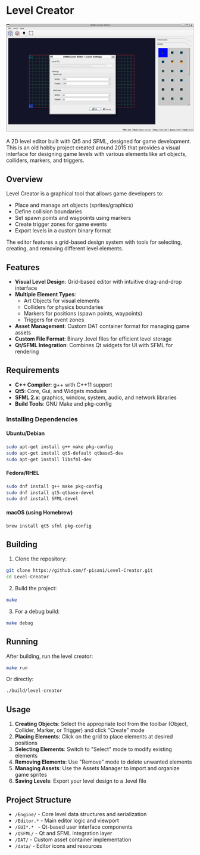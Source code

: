 # Level Creator

<p align="center">
  <img src="screen.png" style="height: auto; width: auto;"/>
</p>

A 2D level editor built with Qt5 and SFML, designed for game development. This is an old hobby project created around 2015 that provides a visual interface for designing game levels with various elements like art objects, colliders, markers, and triggers.

## Overview

Level Creator is a graphical tool that allows game developers to:
- Place and manage art objects (sprites/graphics)
- Define collision boundaries 
- Set spawn points and waypoints using markers
- Create trigger zones for game events
- Export levels in a custom binary format

The editor features a grid-based design system with tools for selecting, creating, and removing different level elements.

## Features

- **Visual Level Design**: Grid-based editor with intuitive drag-and-drop interface
- **Multiple Element Types**: 
  - Art Objects for visual elements
  - Colliders for physics boundaries
  - Markers for positions (spawn points, waypoints)
  - Triggers for event zones
- **Asset Management**: Custom DAT container format for managing game assets
- **Custom File Format**: Binary .level files for efficient level storage
- **Qt/SFML Integration**: Combines Qt widgets for UI with SFML for rendering

## Requirements

- **C++ Compiler**: g++ with C++11 support
- **Qt5**: Core, Gui, and Widgets modules
- **SFML 2.x**: graphics, window, system, audio, and network libraries
- **Build Tools**: GNU Make and pkg-config

### Installing Dependencies

#### Ubuntu/Debian
```bash
sudo apt-get install g++ make pkg-config
sudo apt-get install qt5-default qtbase5-dev
sudo apt-get install libsfml-dev
```

#### Fedora/RHEL
```bash
sudo dnf install g++ make pkg-config
sudo dnf install qt5-qtbase-devel
sudo dnf install SFML-devel
```

#### macOS (using Homebrew)
```bash
brew install qt5 sfml pkg-config
```

## Building

1. Clone the repository:
```bash
git clone https://github.com/f-pisani/Level-Creator.git
cd Level-Creator
```

2. Build the project:
```bash
make
```

3. For a debug build:
```bash
make debug
```

## Running

After building, run the level creator:
```bash
make run
```

Or directly:
```bash
./build/level-creator
```

## Usage

1. **Creating Objects**: Select the appropriate tool from the toolbar (Object, Collider, Marker, or Trigger) and click "Create" mode
2. **Placing Elements**: Click on the grid to place elements at desired positions
3. **Selecting Elements**: Switch to "Select" mode to modify existing elements
4. **Removing Elements**: Use "Remove" mode to delete unwanted elements
4. **Managing Assets**: Use the Assets Manager to import and organize game sprites
5. **Saving Levels**: Export your level design to a .level file

## Project Structure

- `/Engine/` - Core level data structures and serialization
- `/Editor.*` - Main editor logic and viewport
- `/GUI*.* ` - Qt-based user interface components
- `/QSFML/` - Qt and SFML integration layer
- `/DAT/` - Custom asset container implementation
- `/data/` - Editor icons and resources
